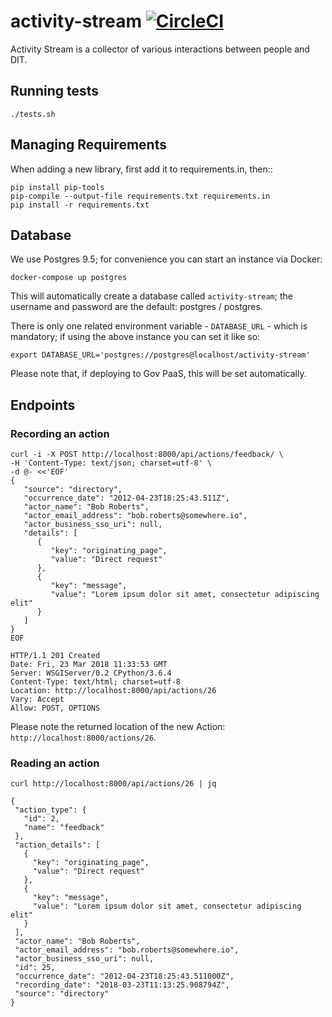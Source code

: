 # activity-stream [![CircleCI](https://circleci.com/gh/uktrade/activity-stream.svg?style=svg)](https://circleci.com/gh/uktrade/activity-stream)

Activity Stream is a collector of various interactions between people and DIT.

## Running tests

    ./tests.sh

## Managing Requirements

When adding a new library, first add it to requirements.in, then::

    pip install pip-tools
    pip-compile --output-file requirements.txt requirements.in
    pip install -r requirements.txt

## Database

We use Postgres 9.5; for convenience you can start an instance via Docker:

    docker-compose up postgres
    
This will automatically create a database called `activity-stream`; the username and
password are the default: postgres / postgres.
    
There is only one related environment variable - `DATABASE_URL` - which is mandatory; if using
the above instance you can set it like so:
    
    export DATABASE_URL='postgres://postgres@localhost/activity-stream'
    
Please note that, if deploying to Gov PaaS, this will be set automatically.  


## Endpoints

### Recording an action

```
curl -i -X POST http://localhost:8000/api/actions/feedback/ \
-H 'Content-Type: text/json; charset=utf-8' \
-d @- <<'EOF'
{
   "source": "directory",
   "occurrence_date": "2012-04-23T18:25:43.511Z",
   "actor_name": "Bob Roberts",
   "actor_email_address": "bob.roberts@somewhere.io",
   "actor_business_sso_uri": null,
   "details": [
      {
         "key": "originating_page",
         "value": "Direct request"
      },
      {
         "key": "message",
         "value": "Lorem ipsum dolor sit amet, consectetur adipiscing elit"
      }
   ]
}
EOF
```

```
HTTP/1.1 201 Created
Date: Fri, 23 Mar 2018 11:33:53 GMT
Server: WSGIServer/0.2 CPython/3.6.4
Content-Type: text/html; charset=utf-8
Location: http://localhost:8000/api/actions/26
Vary: Accept
Allow: POST, OPTIONS
```

Please note the returned location of the new Action: `http://localhost:8000/actions/26`.
 
### Reading an action
 
 ``` 
 curl http://localhost:8000/api/actions/26 | jq
 ```
 
 ``` 
 {
  "action_type": {
    "id": 2,
    "name": "feedback"
  },
  "action_details": [
    {
      "key": "originating_page",
      "value": "Direct request"
    },
    {
      "key": "message",
      "value": "Lorem ipsum dolor sit amet, consectetur adipiscing elit"
    }
  ],
  "actor_name": "Bob Roberts",
  "actor_email_address": "bob.roberts@somewhere.io",
  "actor_business_sso_uri": null,
  "id": 25,
  "occurrence_date": "2012-04-23T18:25:43.511000Z",
  "recording_date": "2018-03-23T11:13:25.908794Z",
  "source": "directory"
}
 ```